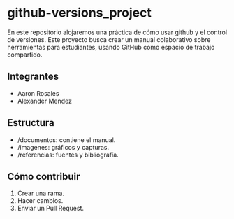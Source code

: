 # github-versions_project
En este repositorio alojaremos una práctica de cómo usar github y el control de versiones.
Este proyecto busca crear un manual colaborativo sobre herramientas para estudiantes, usando GitHub como espacio de trabajo compartido.

## Integrantes
- Aaron Rosales
- Alexander Mendez

## Estructura
- /documentos: contiene el manual.
- /imagenes: gráficos y capturas.
- /referencias: fuentes y bibliografía.

## Cómo contribuir
1. Crear una rama.
2. Hacer cambios.
3. Enviar un Pull Request.